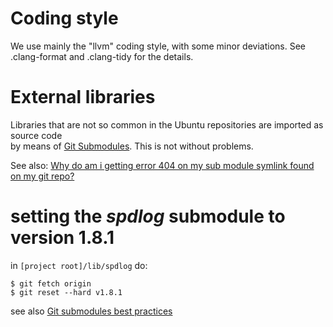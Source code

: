 # Coding style

We use mainly the "llvm" coding style, with some minor deviations.
See .clang-format and .clang-tidy for the details.

# External libraries
Libraries that are not so common in the Ubuntu repositories are imported as source code  
by means of
[Git Submodules](https://git-scm.com/book/en/v2/Git-Tools-Submodules).
This is not without problems. 

See also:
[Why do am i getting error 404 on my sub module symlink found on my git repo?](https://www.nuomiphp.com/eplan/en/199186.html)

# setting the _spdlog_ submodule to version 1.8.1

in `[project root]/lib/spdlog` do:
```commandline
$ git fetch origin
$ git reset --hard v1.8.1
```

see also 
[Git submodules best practices](https://gist.github.com/slavafomin/08670ec0c0e75b500edbaa5d43a5c93c)